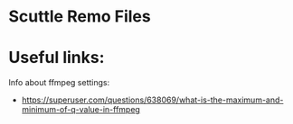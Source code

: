 # Scuttle Remo Files

# Useful links:

Info about ffmpeg settings:
* https://superuser.com/questions/638069/what-is-the-maximum-and-minimum-of-q-value-in-ffmpeg
